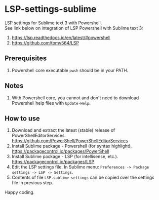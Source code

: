 # LSP-settings-sublime
LSP settings for Sublime text 3 with Powershell.  
See link below on integration of LSP Powershell with Sublime text 3:  
1. https://lsp.readthedocs.io/en/latest/#powershell  
2. https://github.com/tomv564/LSP

## Prerequisites
1. Powershell core executable `pwsh` should be in your PATH.

## Notes
1. With Powershell core, you cannot and don't need to download Powershell help files with `Update-Help`.

## How to use
1. Download and extract the latest (stable) release of PowerShellEditorServices.  
https://github.com/PowerShell/PowerShellEditorServices
2. Install Sublime package - Powershell (for syntax highlight).  
https://packagecontrol.io/packages/PowerShell  
3. Install Sublime package - LSP (for intellisense, etc.).  
https://packagecontrol.io/packages/LSP  
4. Edit the LSP settings file. In Sublime menu: `Preferences -> Package settings -> LSP -> Settings`.
5. Contents of file `LSP.sublime-settings` can be copied over the settings file in previous step.

Happy coding.
